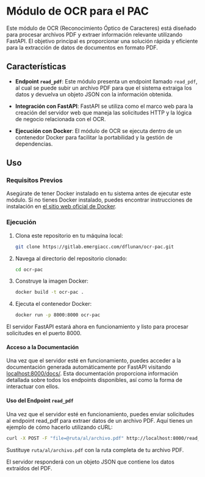 # Módulo de OCR para el PAC

Este módulo de OCR (Reconocimiento Óptico de Caracteres) está diseñado para procesar archivos PDF y extraer información relevante utilizando FastAPI. El objetivo principal es proporcionar una solución rápida y eficiente para la extracción de datos de documentos en formato PDF.

## Características

- **Endpoint `read_pdf`**: Este módulo presenta un endpoint llamado `read_pdf`, al cual se puede subir un archivo PDF para que el sistema extraiga los datos y devuelva un objeto JSON con la información obtenida.

- **Integración con FastAPI**: FastAPI se utiliza como el marco web para la creación del servidor web que maneja las solicitudes HTTP y la lógica de negocio relacionada con el OCR.

- **Ejecución con Docker**: El módulo de OCR se ejecuta dentro de un contenedor Docker para facilitar la portabilidad y la gestión de dependencias.

## Uso

### Requisitos Previos

Asegúrate de tener Docker instalado en tu sistema antes de ejecutar este módulo. Si no tienes Docker instalado, puedes encontrar instrucciones de instalación en [el sitio web oficial de Docker](https://docs.docker.com/get-docker/).

### Ejecución

1. Clona este repositorio en tu máquina local:

   ```bash
   git clone https://gitlab.emergiacc.com/dflunan/ocr-pac.git
   ```

2. Navega al directorio del repositorio clonado:
   ```bash
   cd ocr-pac
   ```

3. Construye la imagen Docker:
   ```bash
   docker build -t ocr-pac .
   ```

4. Ejecuta el contenedor Docker:
    ```bash
   docker run -p 8000:8000 ocr-pac
   ```

El servidor FastAPI estará ahora en funcionamiento y listo para procesar solicitudes en el puerto 8000.

#### Acceso a la Documentación
Una vez que el servidor esté en funcionamiento, puedes acceder a la documentación generada automáticamente por FastAPI visitando [localhost:8000/docs/](http://localhost:8000/docs/). Esta documentación proporciona información detallada sobre todos los endpoints disponibles, así como la forma de interactuar con ellos.

#### Uso del Endpoint `read_pdf`

Una vez que el servidor esté en funcionamiento, puedes enviar solicitudes al endpoint read_pdf para extraer datos de un archivo PDF. Aquí tienes un ejemplo de cómo hacerlo utilizando cURL:
```bash
curl -X POST -F "file=@ruta/al/archivo.pdf" http://localhost:8000/read_pdf
```
Sustituye `ruta/al/archivo.pdf` con la ruta completa de tu archivo PDF.

El servidor responderá con un objeto JSON que contiene los datos extraídos del PDF.